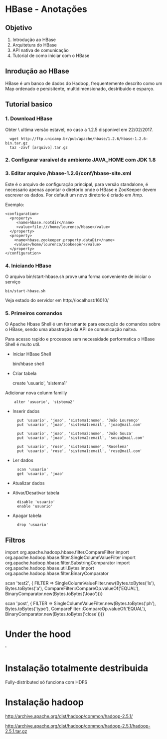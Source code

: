 # HBase - Anotações

## Objetivo

1. Introdução ao HBase
2. Arquitetura do HBase
3. API nativa de comunicação
4. Tutorial de como iniciar com o HBase

## Inrodução ao HBase

HBase é um banco de dados do Hadoop, frequentemente descrito como um Map
ordenado e persisitente, multidimensionado, destribuido e esparço.

## Tutorial basico

### 1. Download HBase

Obter \ ultima versão estavel, no caso a 1.2.5 disponivel em 22/02/2017.

      wget http://ftp.unicamp.br/pub/apache/hbase/1.2.6/hbase-1.2.6-bin.tar.gz
      taz -zxvf [arquivo].tar.gz       

### 2. Configurar varaivel de ambiente JAVA_HOME com JDK 1.8

### 3. Editar arquivo /hbase-1.2.6/conf/hbase-site.xml

Este é o arquivo de configuração principal, para versão standalone, é necessario
apenas apontar o diretorio onde o HBase e ZooKeeper devem escrever os dados. Por
default um novo diretorio é criado em /tmp.

Exemplo:

    <configuration>
      <property>
         <name>hbase.rootdir</name>
         <value>file:///home/lourenco/hbase</value>
      </property>
      <property>
        <name>hbase.zookeeper.property.dataDir</name>
        <value>/home/lourenco/zookeeper</value>
      </property>
    </configuration>

### 4. Iniciando HBase

O arquivo bin/start-hbase.sh prove uma forma conveniente de iniciar o serviço

    bin/start-hbase.sh

Veja estado do servidor em http://localhost:16010/

### 5. Primeiros comandos

O Apache Hbase Shell é um ferramante para execução de comandos sobre o HBase,
sendo uma abastração da API de comunicação naitva.

Para acesso rapido e processos sem necessidade performatica o HBase Shell
é muito util.

* Iniciar HBase Shell 

    bin/hbase shell

* Criar tabela

    create 'usuario', 'sistema1'

Adicionar nova colunm familly

        alter 'usuario', 'sistema2'

* Inserir dados


        put 'usuario', 'joao', 'sistema1:nome', 'João Lourenço'
        put 'usuario', 'joao', 'sistema1:email', 'joao@mail.com'

        put 'usuario', 'joao', 'sistema2:nome', 'João Souza'
        put 'usuario', 'joao', 'sistema2:email', 'souza@mail.com'

        put 'usuario', 'rose', 'sistema1:nome', 'Roselena'
        put 'usuario', 'rose', 'sistema1:email', 'rose@mail.com'


* Ler dados

        scan 'usuario'
        get 'usuario', 'joao'

* Atualizar dados


* Ativar/Desativar tabela

        disable 'usuario'
        enable 'usuario'

* Apagar tabela

        drop 'usuario'

## Filtros

import org.apache.hadoop.hbase.filter.CompareFilter
import org.apache.hadoop.hbase.filter.SingleColumnValueFilter
import org.apache.hadoop.hbase.filter.SubstringComparator
import org.apache.hadoop.hbase.util.Bytes
import org.apache.hadoop.hbase.filter.BinaryComparator

scan 'test2', { FILTER => SingleColumnValueFilter.new(Bytes.toBytes('ls'), 
Bytes.toBytes('a'), CompareFilter::CompareOp.valueOf('EQUAL'), 
BinaryComparator.new(Bytes.toBytes('Joao')))}

scan 'post', { FILTER => SingleColumnValueFilter.new(Bytes.toBytes('ph'), 
Bytes.toBytes('type'), CompareFilter::CompareOp.valueOf('EQUAL'), 
BinaryComparator.new(Bytes.toBytes('close')))}


# Under the hood

'

# Instalação totalmente destribuida

Fully-distributed só funciona com HDFS

# Instalação hadoop

http://archive.apache.org/dist/hadoop/common/hadoop-2.5.1/

http://archive.apache.org/dist/hadoop/common/hadoop-2.5.1/hadoop-2.5.1.tar.gz

